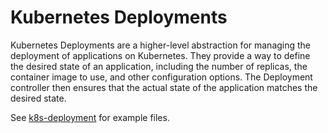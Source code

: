 # Kubernetes Deployments

Kubernetes Deployments are a higher-level abstraction for managing the deployment of applications on Kubernetes. They provide a way to define the desired state of an application, including the number of replicas, the container image to use, and other configuration options. The Deployment controller then ensures that the actual state of the application matches the desired state.

See [k8s-deployment](./k8s-deployment/README.md) for example files.

